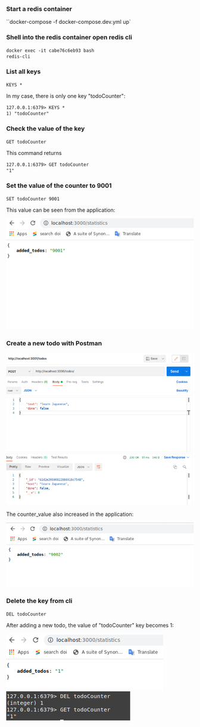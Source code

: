### Start a redis container
``docker-compose -f docker-compose.dev.yml up`

### Shell into the redis container open redis cli
```
docker exec -it cabe76c6eb93 bash
redis-cli
```

### List all keys
`KEYS *`

In my case, there is only one key "todoCounter":
```
127.0.0.1:6379> KEYS *
1) "todoCounter"
```

### Check the value of the key
`GET todoCounter`

This command returns
```
127.0.0.1:6379> GET todoCounter
"1"
```

### Set the value of the counter to 9001
`SET todoCounter 9001`

This value can be seen from the application:

<img src="./pictures/todo_9001.png" />

### Create a new todo with Postman
<img src="./pictures/create_todo_postman.png"/>

The counter_value also increased in the application:

<img src="./pictures/todo_9002.png" />

### Delete the key from cli
`DEL todoCounter`

After adding a new todo, the value of "todoCounter" key becomes 1:

<img src="./pictures/todo_1.png" />
<img src="./pictures/cli_1.png" />


